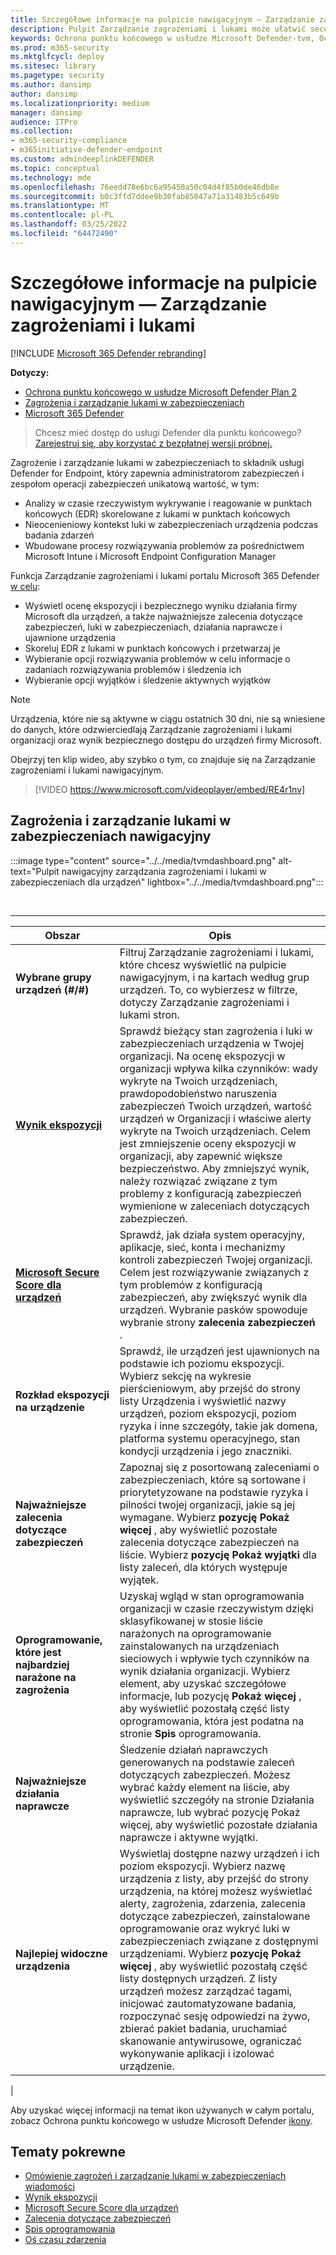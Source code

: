 ```yaml
---
title: Szczegółowe informacje na pulpicie nawigacyjnym — Zarządzanie zagrożeniami i lukami
description: Pulpit Zarządzanie zagrożeniami i lukami może ułatwić secopom i administratorom zabezpieczeń zająć się zagrożeniami bezpieczeństwa i zwiększyć odporność ich organizacji na zagrożenia bezpieczeństwa.
keywords: Ochrona punktu końcowego w usłudze Microsoft Defender-tvm, Ochrona punktu końcowego w usłudze Microsoft Defender-tvm, zagrożenia & zarządzanie lukami w zabezpieczeniach, Zarządzanie zagrożeniami i lukami, informacje o ryzyku związane z & zarządzanie lukami w zabezpieczeniach, konfiguracja zabezpieczeń, wynik bezpiecznego zabezpieczenia firmy Microsoft dla urządzeń, wynik ochrony przed zagrożeniami
ms.prod: m365-security
ms.mktglfcycl: deploy
ms.sitesec: library
ms.pagetype: security
ms.author: dansimp
author: dansimp
ms.localizationpriority: medium
manager: dansimp
audience: ITPro
ms.collection:
- m365-security-compliance
- m365initiative-defender-endpoint
ms.custom: admindeeplinkDEFENDER
ms.topic: conceptual
ms.technology: mde
ms.openlocfilehash: 76eedd78e6bc6a95450a50c04d4f85b0de46db8e
ms.sourcegitcommit: b0c3ffd7ddee9b30fab85047a71a31483b5c649b
ms.translationtype: MT
ms.contentlocale: pl-PL
ms.lasthandoff: 03/25/2022
ms.locfileid: "64472490"
---
```

# <a name="dashboard-insights---threat-and-vulnerability-management"></a>Szczegółowe informacje na pulpicie nawigacyjnym — Zarządzanie zagrożeniami i lukami

[!INCLUDE [Microsoft 365 Defender rebranding](../../includes/microsoft-defender.md)]

**Dotyczy:**

- [Ochrona punktu końcowego w usłudze Microsoft Defender Plan 2](https://go.microsoft.com/fwlink/p/?linkid=2154037)
- [Zagrożenia i zarządzanie lukami w zabezpieczeniach](next-gen-threat-and-vuln-mgt.md)
- [Microsoft 365 Defender](https://go.microsoft.com/fwlink/?linkid=2118804)

> Chcesz mieć dostęp do usługi Defender dla punktu końcowego? [Zarejestruj się, aby korzystać z bezpłatnej wersji próbnej.](https://signup.microsoft.com/create-account/signup?products=7f379fee-c4f9-4278-b0a1-e4c8c2fcdf7e&ru=https://aka.ms/MDEp2OpenTrial?ocid=docs-wdatp-portaloverview-abovefoldlink)

Zagrożenie i zarządzanie lukami w zabezpieczeniach to składnik usługi Defender for Endpoint, który zapewnia administratorom zabezpieczeń i zespołom operacji zabezpieczeń unikatową wartość, w tym:

- Analizy w czasie rzeczywistym wykrywanie i reagowanie w punktach końcowych (EDR) skorelowane z lukami w punktach końcowych
- Nieocenieniowy kontekst luki w zabezpieczeniach urządzenia podczas badania zdarzeń
- Wbudowane procesy rozwiązywania problemów za pośrednictwem Microsoft Intune i Microsoft Endpoint Configuration Manager

Funkcja Zarządzanie zagrożeniami i lukami portalu Microsoft 365 Defender <a href="https://go.microsoft.com/fwlink/p/?linkid=2077139" target="_blank">w celu</a>:

- Wyświetl ocenę ekspozycji i bezpiecznego wyniku działania firmy Microsoft dla urządzeń, a także najważniejsze zalecenia dotyczące zabezpieczeń, luki w zabezpieczeniach, działania naprawcze i ujawnione urządzenia
- Skoreluj EDR z lukami w punktach końcowych i przetwarzaj je
- Wybieranie opcji rozwiązywania problemów w celu  informacje o zadaniach rozwiązywania problemów i śledzenia ich
- Wybieranie opcji wyjątków i śledzenie aktywnych wyjątków

> [!NOTE]
> Urządzenia, które nie są aktywne w ciągu ostatnich 30 dni, nie są wniesiene do danych, które odzwierciedlają Zarządzanie zagrożeniami i lukami organizacji oraz wynik bezpiecznego dostępu do urządzeń firmy Microsoft.

Obejrzyj ten klip wideo, aby szybko o tym, co znajduje się na Zarządzanie zagrożeniami i lukami nawigacyjnym.

> [!VIDEO https://www.microsoft.com/videoplayer/embed/RE4r1nv]

## <a name="threat-and-vulnerability-management-dashboard"></a>Zagrożenia i zarządzanie lukami w zabezpieczeniach nawigacyjny

:::image type="content" source="../../media/tvmdashboard.png" alt-text="Pulpit nawigacyjny zarządzania zagrożeniami i lukami w zabezpieczeniach dla urządzeń" lightbox="../../media/tvmdashboard.png":::

<br>

****

|Obszar|Opis|
|---|---|
|**Wybrane grupy urządzeń (#/#)**|Filtruj Zarządzanie zagrożeniami i lukami, które chcesz wyświetlić na pulpicie nawigacyjnym, i na kartach według grup urządzeń. To, co wybierzesz w filtrze, dotyczy Zarządzanie zagrożeniami i lukami stron.|
|[**Wynik ekspozycji**](tvm-exposure-score.md)|Sprawdź bieżący stan zagrożenia i luki w zabezpieczeniach urządzenia w Twojej organizacji. Na ocenę ekspozycji w organizacji wpływa kilka czynników: wady wykryte na Twoich urządzeniach, prawdopodobieństwo naruszenia zabezpieczeń Twoich urządzeń, wartość urządzeń w Organizacji i właściwe alerty wykryte na Twoich urządzeniach. Celem jest zmniejszenie oceny ekspozycji w organizacji, aby zapewnić większe bezpieczeństwo. Aby zmniejszyć wynik, należy rozwiązać związane z tym problemy z konfiguracją zabezpieczeń wymienione w zaleceniach dotyczących zabezpieczeń.|
|[**Microsoft Secure Score dla urządzeń**](tvm-microsoft-secure-score-devices.md)|Sprawdź, jak działa system operacyjny, aplikacje, sieć, konta i mechanizmy kontroli zabezpieczeń Twojej organizacji. Celem jest rozwiązywanie związanych z tym problemów z konfiguracją zabezpieczeń, aby zwiększyć wynik dla urządzeń. Wybranie pasków spowoduje wybranie strony **zalecenia zabezpieczeń** .|
|**Rozkład ekspozycji na urządzenie**|Sprawdź, ile urządzeń jest ujawnionych na podstawie ich poziomu ekspozycji. Wybierz sekcję na wykresie pierścieniowym, aby przejść do strony  listy Urządzenia i wyświetlić nazwy urządzeń, poziom ekspozycji, poziom ryzyka i inne szczegóły, takie jak domena, platforma systemu operacyjnego, stan kondycji urządzenia i jego znaczniki.|
|**Najważniejsze zalecenia dotyczące zabezpieczeń**|Zapoznaj się z posortowaną zaleceniami o zabezpieczeniach, które są sortowane i priorytetyzowane na podstawie ryzyka i pilności twojej organizacji, jakie są jej wymagane. Wybierz **pozycję Pokaż więcej** , aby wyświetlić pozostałe zalecenia dotyczące zabezpieczeń na liście. Wybierz **pozycję Pokaż wyjątki** dla listy zaleceń, dla których występuje wyjątek.|
|**Oprogramowanie, które jest najbardziej narażone na zagrożenia**|Uzyskaj wgląd w stan oprogramowania organizacji w czasie rzeczywistym dzięki sklasyfikowanej w stosie liście narażonych na oprogramowanie zainstalowanych na urządzeniach sieciowych i wpływie tych czynników na wynik działania organizacji. Wybierz element, aby uzyskać szczegółowe informacje, lub pozycję **Pokaż więcej** , aby wyświetlić pozostałą część listy oprogramowania, która jest podatna na stronie **Spis** oprogramowania.|
|**Najważniejsze działania naprawcze**|Śledzenie działań naprawczych generowanych na podstawie zaleceń dotyczących zabezpieczeń. Możesz wybrać każdy element na liście, aby wyświetlić szczegóły na stronie Działania naprawcze, lub wybrać pozycję Pokaż  więcej, aby wyświetlić pozostałe działania naprawcze i aktywne wyjątki.|
|**Najlepiej widoczne urządzenia**|Wyświetlaj dostępne nazwy urządzeń i ich poziom ekspozycji. Wybierz nazwę urządzenia z listy, aby przejść do strony urządzenia, na której możesz wyświetlać alerty, zagrożenia, zdarzenia, zalecenia dotyczące zabezpieczeń, zainstalowane oprogramowanie oraz wykryć luki w zabezpieczeniach związane z dostępnymi urządzeniami. Wybierz **pozycję Pokaż więcej** , aby wyświetlić pozostałą część listy dostępnych urządzeń. Z listy urządzeń możesz zarządzać tagami, inicjować zautomatyzowane badania, rozpoczynać sesję odpowiedzi na żywo, zbierać pakiet badania, uruchamiać skanowanie antywirusowe, ograniczać wykonywanie aplikacji i izolować urządzenie.|
|

Aby uzyskać więcej informacji na temat ikon używanych w całym portalu, zobacz Ochrona punktu końcowego w usłudze Microsoft Defender [ikony](portal-overview.md#microsoft-defender-for-endpoint-icons).

## <a name="related-topics"></a>Tematy pokrewne

- [Omówienie zagrożeń i zarządzanie lukami w zabezpieczeniach wiadomości](next-gen-threat-and-vuln-mgt.md)
- [Wynik ekspozycji](tvm-exposure-score.md)
- [Microsoft Secure Score dla urządzeń](tvm-microsoft-secure-score-devices.md)
- [Zalecenia dotyczące zabezpieczeń](tvm-security-recommendation.md)
- [Spis oprogramowania](tvm-software-inventory.md)
- [Oś czasu zdarzenia](threat-and-vuln-mgt-event-timeline.md)

